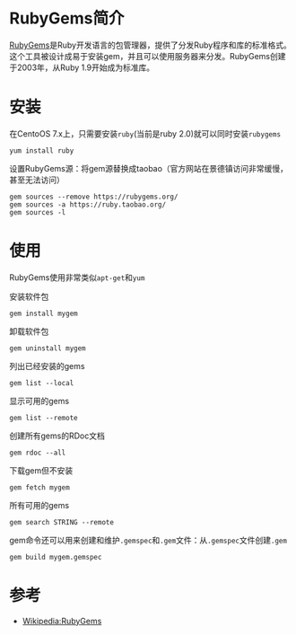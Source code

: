 # RubyGems简介

[RubyGems](https://rubygems.org/)是Ruby开发语言的包管理器，提供了分发Ruby程序和库的标准格式。这个工具被设计成易于安装gem，并且可以使用服务器来分发。RubyGems创建于2003年，从Ruby 1.9开始成为标准库。

# 安装

在CentoOS 7.x上，只需要安装`ruby`(当前是ruby 2.0)就可以同时安装`rubygems`

    yum install ruby

设置RubyGems源：将gem源替换成taobao（官方网站在景德镇访问非常缓慢，甚至无法访问）

	gem sources --remove https://rubygems.org/
	gem sources -a https://ruby.taobao.org/
	gem sources -l

# 使用

RubyGems使用非常类似`apt-get`和`yum`

安装软件包

    gem install mygem

卸载软件包

    gem uninstall mygem

列出已经安装的gems

    gem list --local

显示可用的gems

    gem list --remote

创建所有gems的RDoc文档

	gem rdoc --all

下载gem但不安装

	gem fetch mygem

所有可用的gems

	gem search STRING --remote

gem命令还可以用来创建和维护`.gemspec`和`.gem`文件：从`.gemspec`文件创建`.gem`

	gem build mygem.gemspec

# 参考

* [Wikipedia:RubyGems](https://en.wikipedia.org/wiki/RubyGems)